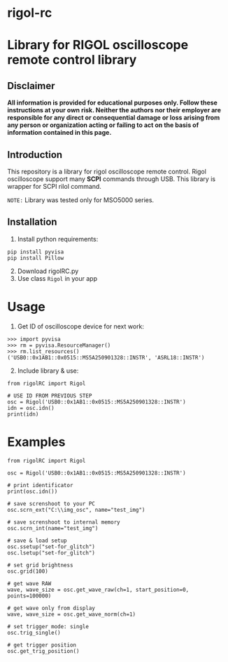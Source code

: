 # rigol-rc
# Library for RIGOL oscilloscope remote control library
## **Disclaimer**

**All information is provided for educational purposes only. Follow these instructions at your own risk. Neither the authors nor their employer are responsible for any direct or consequential damage or loss arising from any person or organization acting or failing to act on the basis of information contained in this page.**

## Introduction

This repository is a library for rigol oscilloscope remote control. Rigol oscilloscope support many **SCPI** commands through USB. This library is wrapper for SCPI rilol command.

`NOTE:` Library  was tested only for MSO5000 series.
## Installation 

1) Install python requirements:
```
pip install pyvisa
pip install Pillow
```
2) Download rigolRC.py
3) Use class `Rigol` in your app

# Usage

1) Get ID of oscilloscope device for next work:
```
>>> import pyvisa
>>> rm = pyvisa.ResourceManager()
>>> rm.list_resources()
('USB0::0x1AB1::0x0515::MS5A250901328::INSTR', 'ASRL18::INSTR')
```
2) Include library & use:
```
from rigolRC import Rigol

# USE ID FROM PREVIOUS STEP
osc = Rigol('USB0::0x1AB1::0x0515::MS5A250901328::INSTR') 
idn = osc.idn()
print(idn)
```
# Examples

```
from rigolRC import Rigol

osc = Rigol('USB0::0x1AB1::0x0515::MS5A250901328::INSTR') 

# print identificator
print(osc.idn())

# save screnshoot to your PC
osc.scrn_ext("C:\\img_osc", name="test_img")

# save screnshoot to internal memory
osc.scrn_int(name="test_img")

# save & load setup
osc.ssetup("set-for_glitch")
osc.lsetup("set-for_glitch")

# set grid brightness
osc.grid(100)

# get wave RAW
wave, wave_size = osc.get_wave_raw(ch=1, start_position=0, points=100000)

# get wave only from display
wave, wave_size = osc.get_wave_norm(ch=1)

# set trigger mode: single
osc.trig_single()

# get trigger position
osc.get_trig_position()
```
